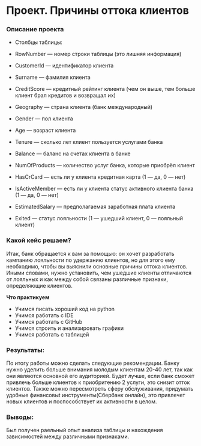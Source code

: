 # Проект. Причины оттока клиентов 

### Описание проекта    
* Столбцы таблицы:

* RowNumber — номер строки таблицы (это лишняя информация)
* CustomerId — идентификатор клиента
* Surname — фамилия клиента
* CreditScore — кредитный рейтинг клиента (чем он выше, тем больше клиент брал кредитов и возвращал их)
* Geography — страна клиента (банк международный)
* Gender — пол клиента
* Age — возраст клиента
* Tenure — сколько лет клиент пользуется услугами банка
* Balance — баланс на счетах клиента в банке
* NumOfProducts — количество услуг банка, которые приобрёл клиент
* HasCrCard — есть ли у клиента кредитная карта (1 — да, 0 — нет)
* IsActiveMember — есть ли у клиента статус активного клиента банка (1 — да, 0 — нет)
* EstimatedSalary — предполагаемая заработная плата клиента
* Exited — статус лояльности (1 — ушедший клиент, 0 — лояльный клиент)

### Какой кейс решаем?    
Итак, банк обращается к вам за помощью: он хочет разработать кампанию лояльности по удержанию клиентов, но для этого ему необходимо, чтобы вы выяснили основные причины оттока клиентов. Иными словами, нужно установить, чем ушедшие клиенты отличаются от лояльных и как между собой связаны различные признаки, определяющие клиентов.

**Что практикуем**     
* Учимся писать хороший код на python
* Учимся работать с IDE
* Учимся работать с GitHub
* Учимся строить и анализировать графики
* Учимся работать с таблицей

### Результаты:  
По итогу работы можно сделать следующие рекомендации. Банку нужно уделить больше внимания молодым клиентам 20-40 лет, так как они являются основной его аудиторией. Будет лучше, если банк сможет привлечь больше клиентов к приобритению 2 услуги, это снизит отток клиентов. Также можно пересмотреть сферу обслуживания, придумать удобные финансовыt инструменты(Сбербанк онлайн), это привлечет новых клиентов и поспособствует их активности в целом. 

### Выводы:  
Был получен раельный опыт анализа таблицы и нахождения зависимостей между различными признаками.  
